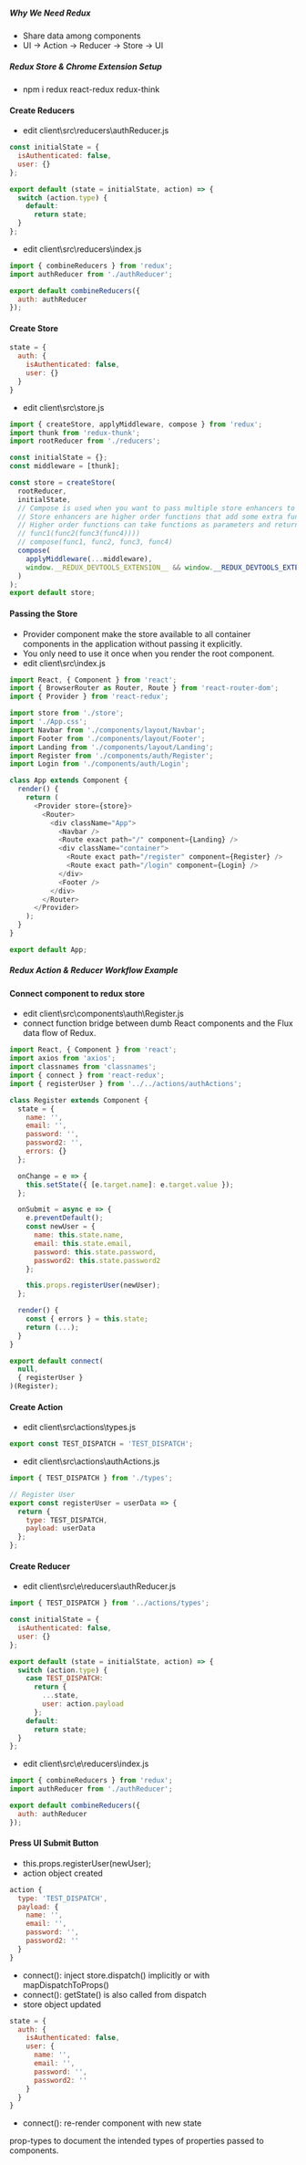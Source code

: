 ##### Why We Need Redux
* Share data among components
* UI -> Action -> Reducer -> Store -> UI

##### Redux Store & Chrome Extension Setup
* npm i redux react-redux redux-think

#### Create Reducers
* edit client\src\reducers\authReducer.js
```javascript
const initialState = {
  isAuthenticated: false,
  user: {}
};

export default (state = initialState, action) => {
  switch (action.type) {
    default:
      return state;
  }
};
```
* edit client\src\reducers\index.js
```javascript
import { combineReducers } from 'redux';
import authReducer from './authReducer';

export default combineReducers({
  auth: authReducer
});
```
#### Create Store
```javascript
state = {
  auth: {
    isAuthenticated: false,
    user: {}
  }
}
```
* edit client\src\store.js
```javascript
import { createStore, applyMiddleware, compose } from 'redux';
import thunk from 'redux-thunk';
import rootReducer from './reducers';

const initialState = {};
const middleware = [thunk];

const store = createStore(
  rootReducer,
  initialState,
  // Compose is used when you want to pass multiple store enhancers to the store. 
  // Store enhancers are higher order functions that add some extra functionality to the store.
  // Higher order functions can take functions as parameters and return functions as return values.
  // func1(func2(func3(func4))))
  // compose(func1, func2, func3, func4)
  compose(
    applyMiddleware(...middleware),
    window.__REDUX_DEVTOOLS_EXTENSION__ && window.__REDUX_DEVTOOLS_EXTENSION__()
  )
);
export default store;
```
#### Passing the Store
* Provider component make the store available to all container components in the application without passing it explicitly. 
* You only need to use it once when you render the root component.
* edit client\src\index.js
```javascript
import React, { Component } from 'react';
import { BrowserRouter as Router, Route } from 'react-router-dom';
import { Provider } from 'react-redux';

import store from './store';
import './App.css';
import Navbar from './components/layout/Navbar';
import Footer from './components/layout/Footer';
import Landing from './components/layout/Landing';
import Register from './components/auth/Register';
import Login from './components/auth/Login';

class App extends Component {
  render() {
    return (
      <Provider store={store}>
        <Router>
          <div className="App">
            <Navbar />
            <Route exact path="/" component={Landing} />
            <div className="container">
              <Route exact path="/register" component={Register} />
              <Route exact path="/login" component={Login} />
            </div>
            <Footer />
          </div>
        </Router>
      </Provider>
    );
  }
}

export default App;
```
##### Redux Action & Reducer Workflow Example

#### Connect component to redux store
* edit client\src\components\auth\Register.js
* connect function bridge between dumb React components and the Flux data flow of Redux.
```javascript
import React, { Component } from 'react';
import axios from 'axios';
import classnames from 'classnames';
import { connect } from 'react-redux';
import { registerUser } from '../../actions/authActions';

class Register extends Component {
  state = {
    name: '',
    email: '',
    password: '',
    password2: '',
    errors: {}
  };

  onChange = e => {
    this.setState({ [e.target.name]: e.target.value });
  };

  onSubmit = async e => {
    e.preventDefault();
    const newUser = {
      name: this.state.name,
      email: this.state.email,
      password: this.state.password,
      password2: this.state.password2
    };

    this.props.registerUser(newUser);
  };

  render() {
    const { errors } = this.state;
    return (...);
  }
}

export default connect(
  null,
  { registerUser }
)(Register);
```

#### Create Action
* edit client\src\actions\types.js
```javascript
export const TEST_DISPATCH = 'TEST_DISPATCH';
```
* edit client\src\actions\authActions.js
```javascript
import { TEST_DISPATCH } from './types';

// Register User
export const registerUser = userData => {
  return {
    type: TEST_DISPATCH,
    payload: userData
  };
};
```

#### Create Reducer
* edit client\src\e\reducers\authReducer.js
```javascript
import { TEST_DISPATCH } from '../actions/types';

const initialState = {
  isAuthenticated: false,
  user: {}
};

export default (state = initialState, action) => {
  switch (action.type) {
    case TEST_DISPATCH:
      return {
        ...state,
        user: action.payload
      };
    default:
      return state;
  }
};
```
* edit client\src\e\reducers\index.js
```javascript
import { combineReducers } from 'redux';
import authReducer from './authReducer';

export default combineReducers({
  auth: authReducer
});
```

#### Press UI Submit Button
* this.props.registerUser(newUser);
* action object created
```javascript
action {
  type: 'TEST_DISPATCH',
  payload: {
    name: '',
    email: '',
    password: '',
    password2: ''
  }
}
```
* connect(): inject store.dispatch() implicitly or with mapDispatchToProps()
* connect(): getState() is also called from dispatch
* store object updated
```javascript
state = {
  auth: {
    isAuthenticated: false,
    user: {
      name: '',
      email: '',
      password: '',
      password2: ''
    }
  }
}
```
* connect(): re-render component with new state

 prop-types to document the intended types of properties passed to components. 
